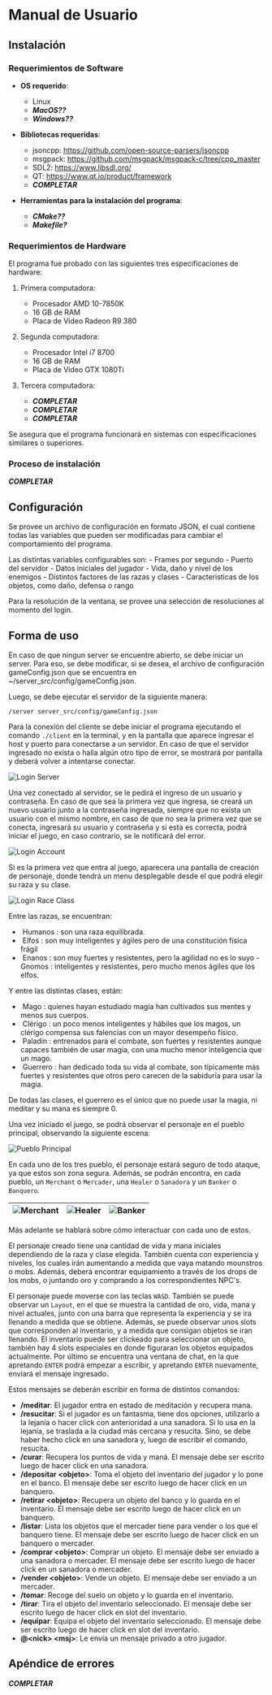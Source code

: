 # Manual de Usuario

## Instalación

### Requerimientos de Software

- **OS requerido**:

    - Linux
    - ***MacOS??***
    - ***Windows??***

- **Bibliotecas requeridas**:

    - jsoncpp: https://github.com/open-source-parsers/jsoncpp
    - msgpack: https://github.com/msgpack/msgpack-c/tree/cpp_master
    - SDL2: https://www.libsdl.org/
    - QT: https://www.qt.io/product/framework
    - ***COMPLETAR***

- **Herramientas para la instalación del programa**:

    - ***CMake??***
    - ***Makefile?***

### Requerimientos de Hardware

El programa fue probado con las siguientes tres especificaciones de hardware:

1. Primera computadora:

    - Procesador AMD 10-7850K
    - 16 GB de RAM
    - Placa de Video Radeon R9 380

2. Segunda computadora:

    - Procesador Intel i7 8700
    - 16 GB de RAM
    - Placa de Video GTX 1080Ti

2. Tercera computadora:

    - ***COMPLETAR***
    - ***COMPLETAR***
    - ***COMPLETAR***

Se asegura que el programa funcionará en sistemas con especificaciones similares o superiores.

### Proceso de instalación

***COMPLETAR***

## Configuración

Se provee un archivo de configuración en formato JSON, el cual contiene todas las variables que pueden ser modificadas para cambiar el comportamiento del programa.

Las distintas variables configurables son:
    - Frames por segundo
    - Puerto del servidor
    - Datos iniciales del jugador
    - Vida, daño y nivel de los enemigos
    - Distintos factores de las razas y clases
    - Caracteristicas de los objetos, como daño, defensa o rango

Para la resolución de la ventana, se provee una selección de resoluciones al momento del login.

## Forma de uso

En caso de que ningun server se encuentre abierto, se debe iniciar un server. Para eso, se debe modificar, si se desea, el archivo de configuración gameConfig.json que se encuentra en ~/server_src/config/gameConfig.json.

Luego, se debe ejecutar el servidor de la siguiente manera:

~~~
/server server_src/config/gameConfig.json
~~~

Para la conexión del cliente se debe iniciar el programa ejecutando el comando `./client` en la terminal, y en la pantalla que aparece ingresar el host y puerto para conectarse a un servidor. En caso de que el servidor ingresado no exista o halla algún otro tipo de error, se mostrará por pantalla y deberá volver a intentarse conectar.

![Login Server](img/loginserver.png)

Una vez conectado al servidor, se le pedirá el ingreso de un usuario y contraseña. En caso de que sea la primera vez que ingresa, se creará un nuevo usuario junto a la contraseña ingresada, siempre que no exista un usuario con el mismo nombre, en caso de que no sea la primera vez que se conecta, ingresará su usuario y contraseña y si esta es correcta, podrá iniciar el juego, en caso contrario, se le notificará del error.

![Login Account](img/loginaccount.png)

Si es la primera vez que entra al juego, aparecera una pantalla de creación de personaje, donde tendrá un menu desplegable desde el que podrá elegir su raza y su clase. 

![Login Race Class](img/loginrace.png)

Entre las razas, se encuentran:

- ​ Humanos​ : son una raza equilibrada.
- ​ Elfos​ : son muy inteligentes y ágiles pero de una constitución física frágil
- ​ Enanos​ : son muy fuertes y resistentes, pero la agilidad no es lo suyo - ​ Gnomos​ : inteligentes y resistentes, pero mucho menos ágiles que los elfos.

Y entre las distintas clases, están:

- ​ Mago​ : quienes hayan estudiado magia han cultivados sus mentes y menos sus cuerpos.
- ​ Clérigo​ : un poco menos inteligentes y hábiles que los magos, un clérigo compensa sus falencias con un mayor desempeño físico.
- ​ Paladin​ : entrenados para el combate, son fuertes y resistentes aunque capaces también de usar magia, con una mucho menor inteligencia que un mago.
- ​ Guerrero​ : han dedicado toda su vida al combate, son típicamente más fuertes y resistentes que otros pero carecen de la sabiduría para usar la magia.

De todas las clases, el guerrero es el único que no puede usar la magia, ni meditar y su mana es siempre 0.

Una vez iniciado el juego, se podrá observar el personaje en el pueblo principal, observando la siguiente escena:

![Pueblo Principal](img/puebloprincipal.png)

En cada uno de los tres pueblo, el personaje estará seguro de todo ataque, ya que estos son zona segura. Además, se podrán encontra, en cada pueblo, un `Merchant` o `Mercader`, una `Healer` o `Sanadora` y un `Banker` o `Banquero`. 

| ![Merchant](img/docmerchant.png) | ![Healer](img/dochealer.png) | ![Banker](img/docbanker.png) |
|:-:|:-:|:-:|

Más adelante se hablará sobre cómo interactuar con cada uno de estos.

El personaje creado tiene una cantidad de vida y mana iniciales dependiendo de la raza y clase elegida. También cuenta con experiencia y niveles, los cuales irán aumentando a medida que vaya matando mounstros o mobs. Además, deberá encontrar equipamiento a través de los drops de los mobs, o juntando oro y comprando a los correspondientes NPC's.

El personaje puede moverse con las teclas `WASD`. También se puede observar un `Layout`, en el que se muestra la cantidad de oro, vida, mana y nivel actuales, junto con una barra que representa la experiencia y se ira llenando a medida que se obtiene. Además, se puede observar unos slots que corresponden al inventario, y a medida que consigan objetos se iran llenando. El inventario puede ser clickeado para seleccionar un objeto, también hay 4 slots especiales en donde figuraran los objetos equipados actualmente. Por último se encuentra una ventana de chat, en la que apretando `ENTER` podrá empezar a escribir, y apretando `ENTER` nuevamente, enviará el mensaje ingresado.

Estos mensajes se deberán escribir en forma de distintos comandos:

- **/meditar**: El jugador entra en estado de meditación y recupera mana.
- **/resucitar**: Si el jugador es un fantasma, tiene dos opciones, utilizarlo a la lejanía o hacer click con anterioridad a una sanadora. Si lo usa en la lejanía, se traslada a la ciudad más cercana y resucita. Sino, se debe haber hecho click en una sanadora y, luego de escribir el comando, resucita.
- **/curar**: Recupera los puntos de vida y maná. El mensaje debe ser escrito luego de hacer click en una sanadora.
- **/depositar \<objeto>**: Toma el objeto del inventario del jugador y lo pone en el banco. El mensaje debe ser escrito luego de hacer click en un banquero.
- **/retirar \<objeto>**: Recupera un objeto del banco y lo guarda en el inventario. El mensaje debe ser escrito luego de hacer click en un banquero.
- **/listar**: Lista los objetos que el mercader tiene para vender o los que el banquero tiene. El mensaje debe ser escrito luego de hacer click en un banquero o mercader.
- **/comprar \<objeto>**: Comprar un objeto. El mensaje debe ser enviado a una sanadora o mercader. El mensaje debe ser escrito luego de hacer click en un sanadora o mercader.
- **/vender \<objeto>**: Vende un objeto. El mensaje debe ser enviado a un mercader.
- **/tomar**: Recoge del suelo un objeto y lo guarda en el inventario.
- **/tirar**: Tira el objeto del inventario seleccionado. El mensaje debe ser escrito luego de hacer click en slot del inventario.
- **/equipar**: Equipa el objeto del inventario seleccionado. El mensaje debe ser escrito luego de hacer click en slot del inventario.
- **@\<nick> \<msj>**: Le envía un mensaje privado a otro jugador.

[//]: # (Deberíamos hablar de los distintos tipos de mobs y armas del juego)

## Apéndice de errores

***COMPLETAR***